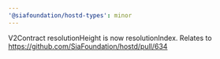```yaml
---
'@siafoundation/hostd-types': minor
---
```


V2Contract resolutionHeight is now resolutionIndex. Relates to https://github.com/SiaFoundation/hostd/pull/634
